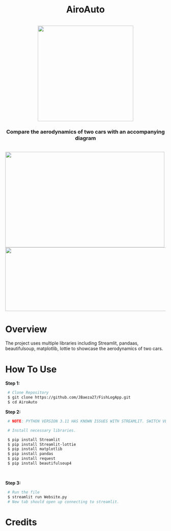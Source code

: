 <h1 align="center">
  <br>
  AiroAuto
  <br>
  <br>
  <a><img src="https://github.com/user-attachments/assets/7f2ce19b-bfb0-4af6-a210-5ab9eb92e72d" width="300" height="300"></a>
</h1>


<h3 align="center">
  Compare the aerodynamics of two cars with an accompanying diagram
</h3>
  <br>
  <a><img src="https://github.com/user-attachments/assets/238b8581-2d7b-4ae0-8a19-8d1a30e4b4f1" width="500" height="300"></a>
  <a><img src="https://github.com/user-attachments/assets/71f5688f-822f-4997-a7be-aa0da7646fb2" width="600" height="200"></a>



<h1>
  Overview
</h1>
<p> The project uses multiple libraries including Streamlit, pandaas, beautifulsoup, matplotlib, lottie to showcase the aerodynamics of two cars.</p>


<h1>
  How To Use
</h1>

**Step 1:**
<br>

```bash
 # Clone Repository
 $ git clone https://github.com/JBaeza27/FishLogApp.git
 $ cd AiroAuto
```

**Step 2:**
```bash
 # NOTE: PYTHON VERSION 3.11 HAS KNOWN ISSUES WITH STREAMLIT. SWITCH VERSIONS IF NOT COMPATIBLE.

 # Install necessary libraries.

 $ pip install Streamlit
 $ pip install Streamlit-lottie
 $ pip install matplotlib
 $ pip install pandas
 $ pip install request
 $ pip install beautifulsoup4
```

<br>

**Step 3:**

```bash
 # Run the file
 $ streamlit run Website.py
 # New tab should open up connecting to streamlit. 
```
<h1>Credits</h1>
<br>
